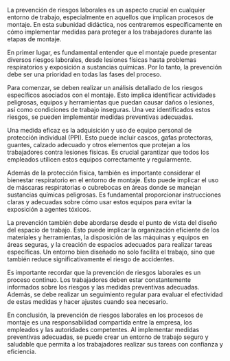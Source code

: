 La prevención de riesgos laborales es un aspecto crucial en cualquier entorno de trabajo, especialmente en aquellos que implican procesos de montaje. En esta subunidad didáctica, nos centraremos específicamente en cómo implementar medidas para proteger a los trabajadores durante las etapas de montaje.

En primer lugar, es fundamental entender que el montaje puede presentar diversos riesgos laborales, desde lesiones físicas hasta problemas respiratorios y exposición a sustancias químicas. Por lo tanto, la prevención debe ser una prioridad en todas las fases del proceso. 

Para comenzar, se deben realizar un análisis detallado de los riesgos específicos asociados con el montaje. Esto implica identificar actividades peligrosas, equipos y herramientas que puedan causar daños o lesiones, así como condiciones de trabajo inseguras. Una vez identificados estos riesgos, se pueden implementar medidas preventivas adecuadas.

Una medida eficaz es la adquisición y uso de equipo personal de protección individual (PPI). Esto puede incluir cascos, gafas protectoras, guantes, calzado adecuado y otros elementos que protejan a los trabajadores contra lesiones físicas. Es crucial garantizar que todos los empleados utilicen estos equipos correctamente y regularmente.

Además de la protección física, también es importante considerar el bienestar respiratorio en el entorno de montaje. Esto puede implicar el uso de máscaras respiratorias o cubrebocas en áreas donde se manejan sustancias químicas peligrosas. Es fundamental proporcionar instrucciones claras y adecuadas sobre cómo usar estos equipos para evitar la exposición a agentes tóxicos.

La prevención también debe abordarse desde el punto de vista del diseño del espacio de trabajo. Esto puede implicar la organización eficiente de los materiales y herramientas, la disposición de las máquinas y equipos en áreas seguras, y la creación de espacios adecuados para realizar tareas específicas. Un entorno bien diseñado no solo facilita el trabajo, sino que también reduce significativamente el riesgo de accidentes.

Es importante recordar que la prevención de riesgos laborales es un proceso continuo. Los trabajadores deben estar constantemente informados sobre los riesgos y las medidas preventivas adecuadas. Además, se debe realizar un seguimiento regular para evaluar el efectividad de estas medidas y hacer ajustes cuando sea necesario.

En conclusión, la prevención de riesgos laborales en los procesos de montaje es una responsabilidad compartida entre la empresa, los empleados y las autoridades competentes. Al implementar medidas preventivas adecuadas, se puede crear un entorno de trabajo seguro y saludable que permita a los trabajadores realizar sus tareas con confianza y eficiencia.
